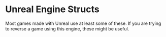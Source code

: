 # Unreal Engine Structs
Most games made with Unreal use at least some of these. If you are trying to reverse a game using this engine, these might be useful.
